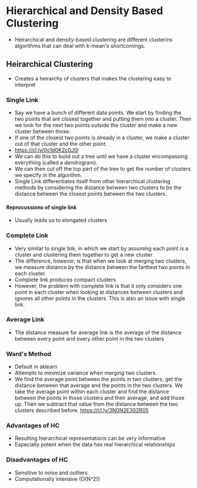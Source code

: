 # Hierarchical and Density Based Clustering
- Heirarchical and density-based clustering are different clusterins algorithms that can deal with k-mean's shortcomings.

## Heirarchical Clustering
- Creates a heirarchy of clusters that makes the clustering easy to interpret

### Single Link
- Say we have a bunch of different data points. We start by finding the two points that are closest together and putting them into a cluster. Then we look for the next two points outside the cluster and make a new cluster between those.
- If one of the closest two points is already in a cluster, we make a cluster out of that cluster and the other point.
- https://cl.ly/0c1d0K2c0J0l
- We can do this to build out a tree until we have a cluster encompassing everything (called a dendrogram).
- We can then cut off the top part of the tree to get the number of clusters we specify in the algorithm.
- Single Link differentiates itself from other hierarchical clustering methods by considering the distance between two clusters to be the distance between the closest points between the two clusters.

#### Reprocussions of single link
- Usually leads us to elongated clusters

### Complete Link
- Very similar to single link, in which we start by assuming each point is a cluster and clustering them together to get a new cluster
- The difference, however, is that when we look at merging two clusters, we measure distance by the distance between the farthest two points in each cluster.
- Complete link produces compact clusters
- However, the problem with complete link is that it only considers one point in each cluster when looking at distances between clusters and ignores all other points in the clusters. This is also an issue with single link.

### Average Link
- The distance measure for average link is the average of the distance between every point and every other point in the two clusters

### Ward's Method
- Default in sklearn
- Attempts to minimize variance when merging two clusters.
- We find the average point between the points in two clusters, get the distance between that average and the points in the two clusters. We take the average point within each cluster and find the distance between the points in those clusters and their average, and add those up. Then we subtract that value from the distance between the two clusters described before. https://cl.ly/3N0N2E302R05

### Advantages of HC
- Resulting hierarchical representations can be very informative
- Especially potent when the data has real hierarchical relationships

### Disadvantages of HC
- Sensitive to noise and outliers
- Computationally intensive (O(N^2))


